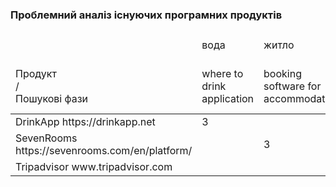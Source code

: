 ### Проблемний аналіз існуючих програмних продуктів


<table>
    <thead>
        <tr>
            <td></td>
            <td>вода</td>
            <td>житло</td>
            <td>отримання даних</td>
            <td>Тип ліцензії</td>
            <td>Примітка</td>
        </tr>
        <tr>
            <td>Продукт<br>/<br>Пошукові фази</td>
            <td>where to drink application</td>
            <td>booking software for accommodation</td>
            <td>software for respecting people</td>
            <td></td>
            <td></td>
        </tr>
    </thead>
        <tr>
            <td>DrinkApp https://drinkapp.net</td>
            <td>3</td>
            <td></td>
            <td></td>
            <td>Free</td>
            <td></td>
        </tr>
        <tr>
            <td>SevenRooms https://sevenrooms.com/en/platform/</td>
            <td></td>
            <td>3</td>
            <td></td>
            <td>Shareware</td>
            <td></td>
        </tr>
        <tr>
            <td>Tripadvisor www.tripadvisor.com</td>
            <td></td>
            <td></td>
            <td>4</td>
            <td>Proprietary</td>
            <td></td>
        </tr>
</table>